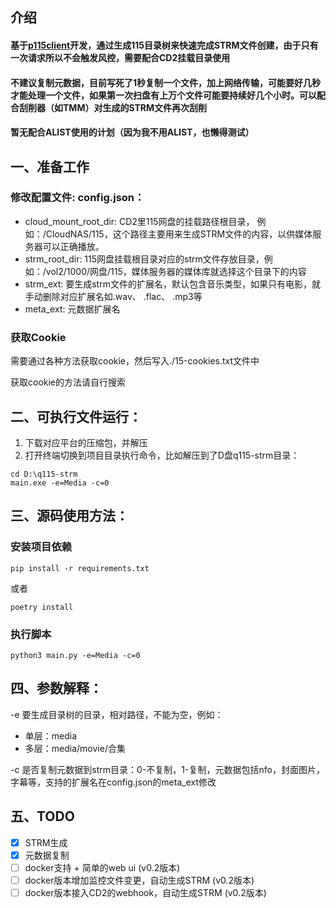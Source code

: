 ## 介绍
#### 基于[p115client](https://github.com/ChenyangGao/p115client)开发，通过生成115目录树来快速完成STRM文件创建，由于只有一次请求所以不会触发风控，需要配合CD2挂载目录使用
#### 不建议复制元数据，目前写死了1秒复制一个文件，加上网络传输，可能要好几秒才能处理一个文件，如果第一次扫盘有上万个文件可能要持续好几个小时。可以配合刮削器（如TMM）对生成的STRM文件再次刮削
#### 暂无配合ALIST使用的计划（因为我不用ALIST，也懒得测试）


## 一、准备工作
### 修改配置文件: config.json：
- cloud_mount_root_dir: CD2里115网盘的挂载路径根目录， 例如：/CloudNAS/115，这个路径主要用来生成STRM文件的内容，以供媒体服务器可以正确播放。
- strm_root_dir: 115网盘挂载根目录对应的strm文件存放目录，例如：/vol2/1000/网盘/115，媒体服务器的媒体库就选择这个目录下的内容
- strm_ext: 要生成strm文件的扩展名，默认包含音乐类型，如果只有电影，就手动删除对应扩展名如.wav、 .flac、 .mp3等
- meta_ext: 元数据扩展名
### 获取Cookie
需要通过各种方法获取cookie，然后写入./15-cookies.txt文件中

获取cookie的方法请自行搜索

## 二、可执行文件运行：
1. 下载对应平台的压缩包，并解压
2. 打开终端切换到项目目录执行命令，比如解压到了D盘q115-strm目录：
```console
cd D:\q115-strm
main.exe -e=Media -c=0
```

## 三、源码使用方法：
### 安装项目依赖
```console
pip install -r requirements.txt
```
或者
```console
poetry install
```
### 执行脚本
```console
python3 main.py -e=Media -c=0
```

## 四、参数解释：
-e 要生成目录树的目录，相对路径，不能为空，例如：
- 单层：media
- 多层：media/movie/合集

-c 是否复制元数据到strm目录：0-不复制，1-复制，元数据包括nfo，封面图片，字幕等，支持的扩展名在config.json的meta_ext修改

## 五、TODO
- [x] STRM生成
- [x] 元数据复制
- [ ] docker支持 + 简单的web ui (v0.2版本)
- [ ] docker版本增加监控文件变更，自动生成STRM (v0.2版本)
- [ ] docker版本接入CD2的webhook，自动生成STRM (v0.2版本)
